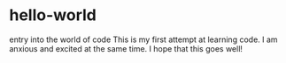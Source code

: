# hello-world
entry into the world of code
This is my first attempt at learning code. I am anxious and excited at the same time. I hope that this goes well!
